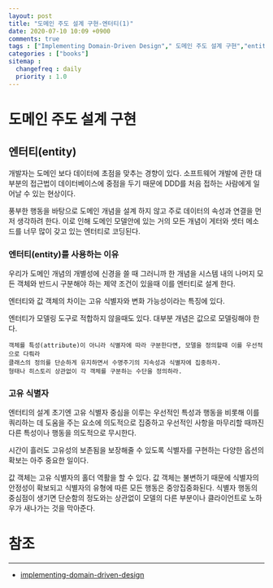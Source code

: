 ```yaml
---
layout: post
title: "도메인 주도 설계 구현-엔터티(1)"
date: 2020-07-10 10:09 +0900
comments: true
tags : ["Implementing Domain-Driven Design"," 도메인 주도 설계 구현","entity","엔터티"]
categories : ["books"]
sitemap :
  changefreq : daily
  priority : 1.0
---
```


# 도메인 주도 설계 구현

## 엔터티(entity)

개발자는 도메인 보다 데이터에 초점을 맞추는 경향이 있다. 소프트웨어 개발에 관한 대부분의 접근법이 데이터베이스에 중점을 두기 때문에
DDD를 처음 접하는 사람에게 일어날 수 있는 현상이다. 

풍부한 행동을 바탕으로 도메인 개념을 설계 하지 않고 주로 데이터의 속성과 연결을 먼저 생각하려 한다.
이로 인해 도메인 모델안에 있는 거의 모든 개념이 게터와 셋터 메소드를 너무 많이 갖고 있는 엔터티로 코딩된다.

### 엔터티(entity)를 사용하는 이유

우리가 도메인 개념의 개별성에 신경을 쓸 때 그러니까 한 개념을 시스템 내의 나머지 모든 객체와 반드시 구분해야 하는 제약 조건이 있을때 이를 엔터티로 설계 한다.

엔터티와 값 객체의 차이는 고유 식별자와 변화 가능성이라는 특징에 있다.

엔터티가 모델링 도구로 적합하지 않을때도 있다. 대부분 개념은 값으로 모델링해야 한다.

```
객체를 특성(attribute)이 아니라 식별자에 따라 구분한다면, 모델을 정의할때 이를 우선적으로 다뤄라
클래스의 정의를 단순하게 유지하면서 수명주기의 지속성과 식별자에 집중하자.
형태나 히스토리 상관없이 각 객체를 구분하는 수단을 정의하라.
```

### 고유 식별자

엔터티의 설계 초기엔 고유 식별자 중심을 이루는 우선적인 특성과 행동을 비롯해 이를 쿼리하는 데 도움을 주는 요소에 의도적으로 집중하고
우선적인 사항을 마무리할 때까진 다른 특성이나 행동을 의도적으로 무시한다.

시간이 흘러도 고유성의 보존됨을 보장해줄 수 있도록 식별자를 구현하는 다양한 옵션의 확보는 아주 중요한 일이다.

값 객체는 고유 식별자의 홀더 역활을 할 수 있다. 값 객체는 불변하기 때문에 식별자의 안정성이 확보되고 식별자의 유형에 따른 모든 행동은 중앙집중화된다.
식별자 행동의 중심점이 생기면 단순함의 정도와는 상관없이 모델의 다른 부분이나 클라이언트로 노하우가 새나가는 것을 막아준다.

# 참조
-----
* [implementing-domain-driven-design](https://www.oreilly.com/library/view/implementing-domain-driven-design/9780133039900/)



